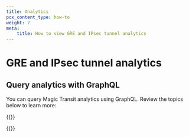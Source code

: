 ```yaml
---
title: Analytics
pcx_content_type: how-to
weight: 7
meta:
    title: How to view GRE and IPsec tunnel analytics
---
```


# GRE and IPsec tunnel analytics

## Query analytics with GraphQL

You can query Magic Transit analytics using GraphQL. Review the topics below to learn more:

{{<directory-listing>}}

{{<render file="_network-analytics.md" productFolder="magic-wan" withParameters="Magic Transit">}}